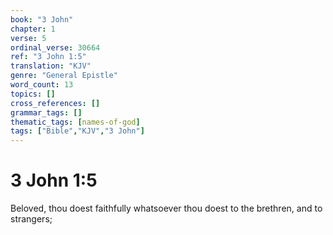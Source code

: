 ```yaml
---
book: "3 John"
chapter: 1
verse: 5
ordinal_verse: 30664
ref: "3 John 1:5"
translation: "KJV"
genre: "General Epistle"
word_count: 13
topics: []
cross_references: []
grammar_tags: []
thematic_tags: [names-of-god]
tags: ["Bible","KJV","3 John"]
---
```


# 3 John 1:5

Beloved, thou doest faithfully whatsoever thou doest to the brethren, and to strangers;

